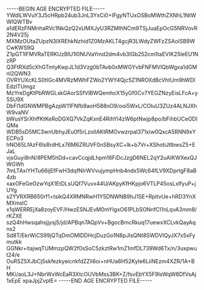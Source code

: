 -----BEGIN AGE ENCRYPTED FILE-----
YWdlLWVuY3J5cHRpb24ub3JnL3YxCi0+IFgyNTUxOSBoMWthZXNhL1NtWWlQWTBv
a1dERzFNMnhaRVc1NkQzQ2xUMXJyU3RZMlhNCm9TSjJuaEpOcG5NRVovR2N4V25j
MXMzOUtaZUpzN3lXREhkNzhid1Z0MzAKLT4gcjR3LWdyZWFzZSAoISB9WCwKWS9Q
Z1pGT1lFMVRaTERKUzBIU1l0NUVaYmd2dm4vb3lGb252cm1taEVIK25IeEU1NzRP
Q3FtRXd5cXhGTmlyKwpJL1d3Vzg0bTAvb0xMWGYvbFNFMVlQbWgxa1dGMnl2QWN3
OVRYUXcKLS0tIGc4MVRzMWhFZWo2YWY4Qjc5Z1NROXdBcVhtUm9hWDlEdzlTUmgz
MzYreDgKtPbRWGLskGAorSSfVlBWQemhcX15yGf0Cv7YEGZNzyEisLFcA+y5SU9X
DbFI1dGNWMPBgAzpW11FNfb9aoH588nO9/ooi5WxL/COIuU3ZUz4ALNJXhW9vaNV
bWusYSrXhffKtKeRoDGXQ7VkZqKxnE4RihYI4zW6ptNwjp8po/bFihbUCeODlQMa
WDB5sD5MC3wnUbhyJEu0f5rLzolIAKtRMOvwzrpaI371xiw0QxcA5RNN9xYECPo3
hNO65LfAzF6IsRrdHLx76M6ZRUVF0nSBsyXC+lk+b7Vr+XShotiJtlbwsZ5+EJaL
vjsGuyi8nN/8PEM5hDd+cavCcqjdLhpm16FiDcJzgD6NEL2qY2uAIKWXexQJWGWh
7mLTAxiYHTu66ijEfFwH3dqfNIrWVvujympHnb4ndx5Wc64fLV9XDprtgF8aB4zb
xaxOFeGeOzwYqX1EtDLsUQf7Vuvx44U/AKpyKfHKpjo6VTLP45osLxlfyuP+jUYg
s2YVRXRB650rf1+tsikQ4XRMNRwH1Y5DNWNB9hJ1SE+RpitvUe+hRD3YnXMXmslC
x1qWERREjXa8zoyEVF/HwzESNJEvM0mYIgxO61PLbSONnfCI1nLqvA3mm8/rKZXE
szQ4hHwsqahsjjysjS/jd/APBqn7AQpVv+BgocBmcRkuq17uewxXCLvkQayAqns2
Sd8T/EkrWiCS99jQTqDmOMlDDHcjDuzGo1N8pJIsQNt8SWDVIQyJX7x5xFymutkk
GGNkr+itajwqTUMmzpQW2f0sSoC5zkztRw1mZ1mfDL739Wd6Tx/n/3uxpwut24/e
OuRSZ5XJbCj5skfezkyeicnkfdZZli6oi+nHUa6H52KyIe6LiiNEzm4XZR/1A+BH
MKi/aoL3J+NbrWxWcEaR3XtcOUVbMss3BK+Z/fsvEbYX5F9lsWqW8DfVsAj1xEpE
xpaJpjZvpIE=
-----END AGE ENCRYPTED FILE-----
